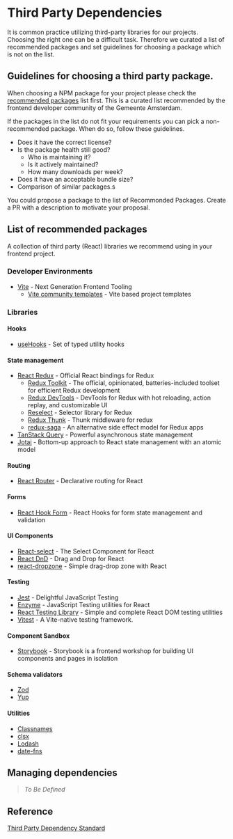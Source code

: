# Third Party Dependencies

It is common practice utilizing third-party libraries for our projects. Choosing the right one can be a difficult task. Therefore we curated a list of recommended packages and set guidelines for choosing a package which is not on the list.

## Guidelines for choosing a third party package.

When choosing a NPM package for your project please check the [recommended packages](#-list-of-recommended-packages) list first. This is a curated list recommended by the frontend developer community of the Gemeente Amsterdam.

If the packages in the list do not fit your requirements you can pick a non-recommended package. When do so, follow these guidelines.

- Does it have the correct license?
- Is the package health still good?
  - Who is maintaining it?
  - Is it actively maintained?
  - How many downloads per week?
- Does it have an acceptable bundle size?
- Comparison of similar packages.s

You could propose a package to the list of Recommonded Packages. Create a PR with a description to motivate your proposal.

## List of recommended packages

A collection of third party (React) libraries we recommend using in your frontend project.

### Developer Environments

- [Vite](https://github.com/vitejs/vite) - Next Generation Frontend Tooling
  - [Vite community templates](https://github.com/vitejs/awesome-vite#templates) - Vite based project templates

### Libraries

#### Hooks

- [useHooks](https://usehooks-ts.com/) - Set of typed utility hooks

#### State management

- [React Redux](https://github.com/reduxjs/react-redux) - Official React bindings for Redux
  - [Redux Toolkit](https://github.com/reduxjs/redux-toolkit) - The official, opinionated, batteries-included toolset for efficient Redux development
  - [Redux DevTools](https://github.com/reduxjs/redux-devtools) - DevTools for Redux with hot reloading, action replay, and customizable UI
  - [Reselect](https://github.com/reduxjs/reselect) - Selector library for Redux
  - [Redux Thunk](https://github.com/reduxjs/redux-thunk) - Thunk middleware for redux
  - [redux-saga](https://github.com/redux-saga/redux-saga) - An alternative side effect model for Redux apps
- [TanStack Query](https://github.com/TanStack/query) - Powerful asynchronous state management
- [Jotai](https://github.com/pmndrs/jotai) - Bottom-up approach to React state management with an atomic model

#### Routing

- [React Router](https://github.com/remix-run/react-router) - Declarative routing for React

#### Forms

- [React Hook Form](https://github.com/react-hook-form/react-hook-form) - React Hooks for form state management and validation

#### UI Components

- [React-select](https://github.com/JedWatson/react-select) - The Select Component for React
- [React DnD](https://github.com/react-dnd/react-dnd) - Drag and Drop for React
- [react-dropzone](https://github.com/react-dropzone/react-dropzone) - Simple drag-drop zone with React

#### Testing

- [Jest](https://github.com/facebook/jest) - Delightful JavaScript Testing
- [Enzyme](https://github.com/enzymejs/enzyme) - JavaScript Testing utilities for React
- [React Testing Library](https://github.com/testing-library/react-testing-library) - Simple and complete React DOM testing utilities
- [Vitest](https://vitest.dev/) - A Vite-native testing framework.

#### Component Sandbox

- [Storybook](https://github.com/storybookjs/storybook) - Storybook is a frontend workshop for building UI components and pages in isolation

#### Schema validators

- [Zod](https://github.com/colinhacks/zod)
- [Yup](https://github.com/jquense/yup)

#### Utilities

- [Classnames](https://github.com/JedWatson/classnames)
- [clsx](https://github.com/lukeed/clsx)
- [Lodash](https://lodash.com/)
- [date-fns](https://date-fns.org/)

## Managing dependencies

> _To Be Defined_

## Reference

[Third Party Dependency Standard](../standards/third-party-dependencies.md)

